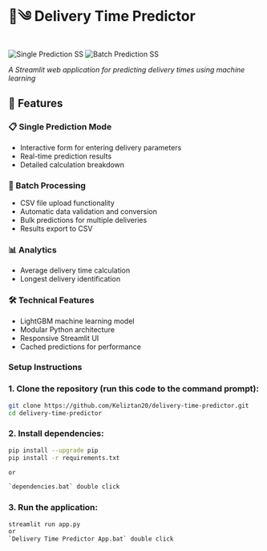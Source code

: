 # 🚚༄ Delivery Time Predictor

![Single Prediction SS](https://github.com/user-attachments/assets/75938302-0e16-43fe-a045-ec325c30a8fa) ![Batch Prediction SS](https://github.com/user-attachments/assets/1eef60eb-3d06-44cf-91ee-86facc0a6fd0)


*A Streamlit web application for predicting delivery times using machine learning*

## 🌟 Features

### 📋 Single Prediction Mode
- Interactive form for entering delivery parameters
- Real-time prediction results
- Detailed calculation breakdown

### 📁 Batch Processing
- CSV file upload functionality
- Automatic data validation and conversion
- Bulk predictions for multiple deliveries
- Results export to CSV

### 📊 Analytics
- Average delivery time calculation
- Longest delivery identification

### 🛠️ Technical Features
- LightGBM machine learning model
- Modular Python architecture
- Responsive Streamlit UI
- Cached predictions for performance

### Setup Instructions

### 1. Clone the repository (run this code to the command prompt):

```bash
git clone https://github.com/Keliztan20/delivery-time-predictor.git
cd delivery-time-predictor
```

### 2. Install dependencies:

```bash
pip install --upgrade pip
pip install -r requirements.txt

or

`dependencies.bat` double click
```

### 3. Run the application:

```bash
streamlit run app.py
or
`Delivery Time Predictor App.bat` double click
```

